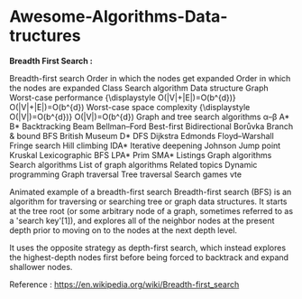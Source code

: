 # Awesome-Algorithms-Data-tructures
<B>Breadth First Search :</B>

Breadth-first search
Order in which the nodes get expanded
Order in which the nodes are expanded
Class	Search algorithm
Data structure	Graph
Worst-case performance	{\displaystyle O(|V|+|E|)=O(b^{d})} O(|V|+|E|)=O(b^{d})
Worst-case space complexity	{\displaystyle O(|V|)=O(b^{d})} O(|V|)=O(b^{d})
Graph and tree
search algorithms
α–β A* B* Backtracking Beam Bellman–Ford Best-first Bidirectional Borůvka Branch & bound BFS British Museum D* DFS Dijkstra Edmonds Floyd–Warshall Fringe search Hill climbing IDA* Iterative deepening Johnson Jump point Kruskal Lexicographic BFS LPA* Prim SMA*
Listings
Graph algorithms Search algorithms List of graph algorithms
Related topics
Dynamic programming Graph traversal Tree traversal Search games
vte

Animated example of a breadth-first search
Breadth-first search (BFS) is an algorithm for traversing or searching tree or graph data structures. It starts at the tree root (or some arbitrary node of a graph, sometimes referred to as a 'search key'[1]), and explores all of the neighbor nodes at the present depth prior to moving on to the nodes at the next depth level.

It uses the opposite strategy as depth-first search, which instead explores the highest-depth nodes first before being forced to backtrack and expand shallower nodes.

Reference : https://en.wikipedia.org/wiki/Breadth-first_search
